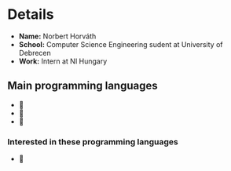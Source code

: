 # Details
- **Name:** Norbert Horváth
- **School:** Computer Science Engineering sudent at University of Debrecen
- **Work:** Intern at NI Hungary

## Main programming languages
- 
- 
- 

### Interested in these programming languages
- 
